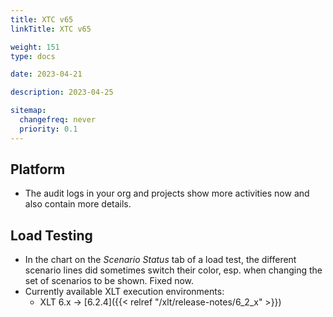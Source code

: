 ```yaml
---
title: XTC v65
linkTitle: XTC v65

weight: 151
type: docs

date: 2023-04-21

description: 2023-04-25

sitemap:
  changefreq: never
  priority: 0.1
---
```


## Platform

* The audit logs in your org and projects show more activities now and also contain more details.


## Load Testing

* In the chart on the *Scenario Status* tab of a load test, the different scenario lines did sometimes switch their color, esp. when changing the set of scenarios to be shown. Fixed now.
* Currently available XLT execution environments:
    * XLT 6.x → [6.2.4]({{< relref "/xlt/release-notes/6_2_x" >}})


